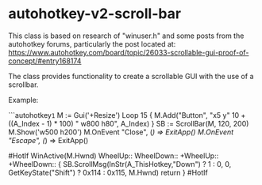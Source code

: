 # autohotkey-v2-scroll-bar

This class is based on research of "winuser.h" and some posts from the autohotkey forums, particularly the post located at:
https://www.autohotkey.com/board/topic/26033-scrollable-gui-proof-of-concept/#entry168174

The class provides functionality to create a scrollable GUI with the use of a scrollbar.

Example:

```autohotkey`1`
M := Gui('+Resize')
Loop 15 {
    M.Add("Button", "x5 y" 10 + ((A_Index - 1) * 100) " w800 h80", A_Index)
}
SB := ScrollBar(M, 120, 200)
M.Show('w500 h200')
M.OnEvent "Close", (*) => ExitApp()
M.OnEvent "Escape", (*) => ExitApp()

#HotIf WinActive(M.Hwnd)
    WheelUp::
    WheelDown::
    +WheelUp::
    +WheelDown:: {
        SB.ScrollMsg(InStr(A_ThisHotkey,"Down") ? 1 : 0, 0, GetKeyState("Shift") ? 0x114 : 0x115, M.Hwnd)
        return
    }
#HotIf
```
